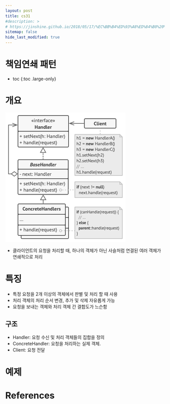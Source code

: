 ```yaml
---
layout: post
title: cs31
#description: >
# https://jinshine.github.io/2018/05/17/%EC%BB%B4%ED%93%A8%ED%84%B0%20%EA%B8%B0%EC%B4%88/%EB%A9%94%EB%AA%A8%EB%A6%AC%EA%B5%AC%EC%A1%B0/
sitemap: false
hide_last_modified: true
---
```

# 책임연쇄 패턴

* toc
{:toc .large-only}

# 개요

![](/assets/img/cs/cor.png)

- 클라이언트의 요청을 처리할 때, 하나의 객체가 아닌 사슬처럼 연결된 여러 객체가 연쇄적으로 처리

# 특징

- 특정 요청을 2개 이상의 객체에서 판별 및 처리 할 때 사용
- 처리 객체의 처리 순서 변경, 추가 및 삭제 자유롭게 가능
- 요청을 보내는 객체와 처리 객체 간 결합도가 느슨함

## 구조

- Handler: 요청 수신 및 처리 객체들의 집합을 정의
- ConcreteHandler: 요청을 처리하는 실제 객체. 
- Client: 요청 전달

# 예제

# References
